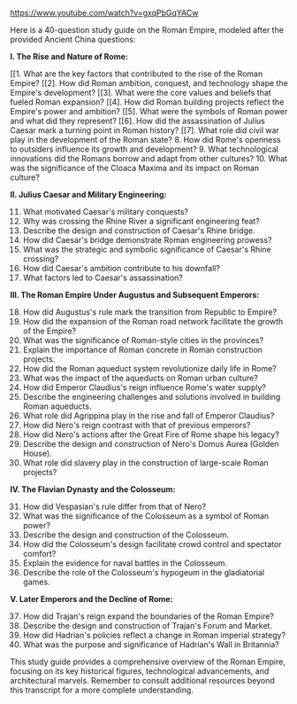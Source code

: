 https://www.youtube.com/watch?v=gxqPbGqYACw

Here is a 40-question study guide on the Roman Empire, modeled after the provided Ancient China questions:

**I.  The Rise and Nature of Rome:**

[[1.  What are the key factors that contributed to the rise of the Roman Empire?
[[2].  How did Roman ambition, conquest, and technology shape the Empire's development?
[[3].  What were the core values and beliefs that fueled Roman expansion?
[[4].  How did Roman building projects reflect the Empire's power and ambition?
[[5].  What were the symbols of Roman power and what did they represent?
[[6].  How did the assassination of Julius Caesar mark a turning point in Roman history?
[[7].  What role did civil war play in the development of the Roman state?
8.  How did Rome's openness to outsiders influence its growth and development?
9.  What technological innovations did the Romans borrow and adapt from other cultures?
10. What was the significance of the Cloaca Maxima and its impact on Roman culture?


**II.  Julius Caesar and Military Engineering:**

11. What motivated Caesar's military conquests?
12. Why was crossing the Rhine River a significant engineering feat?
13. Describe the design and construction of Caesar's Rhine bridge.
14. How did Caesar's bridge demonstrate Roman engineering prowess?
15. What was the strategic and symbolic significance of Caesar's Rhine crossing?
16. How did Caesar's ambition contribute to his downfall?
17. What factors led to Caesar's assassination?


**III. The Roman Empire Under Augustus and Subsequent Emperors:**

18. How did Augustus's rule mark the transition from Republic to Empire?
19. How did the expansion of the Roman road network facilitate the growth of the Empire?
20. What was the significance of Roman-style cities in the provinces?
21. Explain the importance of Roman concrete in Roman construction projects.
22. How did the Roman aqueduct system revolutionize daily life in Rome?
23. What was the impact of the aqueducts on Roman urban culture?
24. How did Emperor Claudius's reign influence Rome's water supply?
25. Describe the engineering challenges and solutions involved in building Roman aqueducts.
26. What role did Agrippina play in the rise and fall of Emperor Claudius?
27. How did Nero's reign contrast with that of previous emperors?
28. How did Nero's actions after the Great Fire of Rome shape his legacy?
29. Describe the design and construction of Nero's Domus Aurea (Golden House).
30. What role did slavery play in the construction of large-scale Roman projects?


**IV.  The Flavian Dynasty and the Colosseum:**

31. How did Vespasian's rule differ from that of Nero?
32. What was the significance of the Colosseum as a symbol of Roman power?
33. Describe the design and construction of the Colosseum.
34. How did the Colosseum's design facilitate crowd control and spectator comfort?
35. Explain the evidence for naval battles in the Colosseum.
36. Describe the role of the Colosseum's hypogeum in the gladiatorial games.


**V. Later Emperors and the Decline of Rome:**

37. How did Trajan's reign expand the boundaries of the Roman Empire?
38. Describe the design and construction of Trajan's Forum and Market.
39. How did Hadrian's policies reflect a change in Roman imperial strategy?
40. What was the purpose and significance of Hadrian's Wall in Britannia?


This study guide provides a comprehensive overview of the Roman Empire, focusing on its key historical figures, technological advancements, and architectural marvels.  Remember to consult additional resources beyond this transcript for a more complete understanding.
